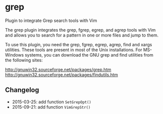 grep
====

Plugin to integrate Grep search tools with Vim

The grep plugin integrates the grep, fgrep, egrep, and agrep tools with
Vim and allows you to search for a pattern in one or more files and jump
to them. 

To use this plugin, you need the grep, fgrep, egrep, agrep, find and
xargs utilities. These tools are present in most of the Unix
installations.  For MS-Windows systems, you can download the GNU grep
and find utilities from the following sites:

   http://gnuwin32.sourceforge.net/packages/grep.htm<BR>
   http://gnuwin32.sourceforge.net/packages/findutils.htm

## Changelog
* 2015-03-25: add function `SetGrepOpt()`
* 2015-09-21: add function `VimGrepStr()`

